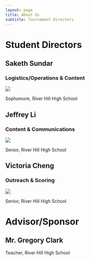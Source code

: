 ```yaml
---
layout: page
title: About Us
subtitle: Tournament Directors
---
```

# Student Directors
## Saketh Sundar
### Logistics/Operations & Content
![](https://media.discordapp.net/attachments/799693210384859198/803446670372634654/saketh_1.jpg?width=540&height=540)

Sophomore, River Hill High School
## Jeffrey Li
### Content & Communications
![](https://static.wixstatic.com/media/c871d3_ce93bbbd9b384a38bf28bdd2cfcaac67~mv2.png/v1/crop/x_139,y_0,w_664,h_664/fill/w_575,h_575,al_c,q_85,usm_0.66_1.00_0.01/jeff.webp)

Senior, River Hill High School
## Victoria Cheng
### Outreach & Scoring
![](https://media.discordapp.net/attachments/799693210384859198/803434982516195338/image0.jpg?width=540&height=540)

Senior, River Hill High School
# Advisor/Sponsor
## Mr. Gregory Clark
Teacher, River Hill High School
